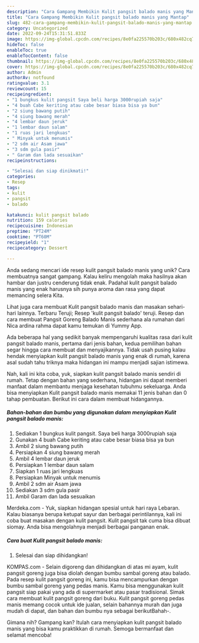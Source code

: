 ```yaml
---
description: "Cara Gampang Membikin Kulit pangsit balado manis yang Mantap"
title: "Cara Gampang Membikin Kulit pangsit balado manis yang Mantap"
slug: 482-cara-gampang-membikin-kulit-pangsit-balado-manis-yang-mantap
category: Uncategorized
date: 2022-09-24T15:31:51.833Z
image: https://img-global.cpcdn.com/recipes/8e0fa225570b203c/680x482cq70/kulit-pangsit-balado-manis-foto-resep-utama.jpg
hideToc: false
enableToc: true
enableTocContent: false
thumbnail: https://img-global.cpcdn.com/recipes/8e0fa225570b203c/680x482cq70/kulit-pangsit-balado-manis-foto-resep-utama.jpg
cover: https://img-global.cpcdn.com/recipes/8e0fa225570b203c/680x482cq70/kulit-pangsit-balado-manis-foto-resep-utama.jpg
author: Admin
authorAv: notfound
ratingvalue: 3.1
reviewcount: 15
recipeingredient:
- "1 bungkus kulit pangsit Saya beli harga 3000rupiah saja"
- "4 buah Cabe keriting atau cabe besar biasa bisa ya bun"
- "2 siung bawang putih"
- "4 siung bawang merah"
- "4 lembar daun jeruk"
- "1 lembar daun salam"
- "1 ruas jari lengkuas"
- " Minyak untuk menumis"
- "2 sdm air Asam jawa"
- "3 sdm gula pasir"
- " Garam dan lada sesuaikan"
recipeinstructions:

- "Selesai dan siap dinikmati!"
categories:
- Resep
tags:
- kulit
- pangsit
- balado

katakunci: kulit pangsit balado 
nutrition: 159 calories
recipecuisine: Indonesian
preptime: "PT24M"
cooktime: "PT60M"
recipeyield: "1"
recipecategory: Dessert

---
```





Anda sedang mencari ide resep kulit pangsit balado manis yang unik? Cara membuatnya sangat gampang. Kalau keliru mengolah maka hasilnya akan hambar dan justru cenderung tidak enak. Padahal kulit pangsit balado manis yang enak harusnya sih punya aroma dan rasa yang dapat memancing selera Kita.





Lihat juga cara membuat Kulit pangsit balado manis dan masakan sehari-hari lainnya. Terbaru Teruji; Resep &#39;kulit pangsit balado&#39; teruji. Resep dan cara membuat Pangsit Goreng Balado Manis sederhana ala rumahan dari Nica ardina rahma dapat kamu temukan di Yummy App.

Ada beberapa hal yang sedikit banyak mempengaruhi kualitas rasa dari kulit pangsit balado manis, pertama dari jenis bahan, kedua pemilihan bahan segar hingga cara membuat dan menyajikannya. Tidak usah pusing kalau hendak menyiapkan kulit pangsit balado manis yang enak di rumah, karena asal sudah tahu triknya maka hidangan ini mampu menjadi sajian istimewa.






Nah, kali ini kita coba, yuk, siapkan kulit pangsit balado manis sendiri di rumah. Tetap dengan bahan yang sederhana, hidangan ini dapat memberi manfaat dalam membantu menjaga kesehatan tubuhmu sekeluarga. Anda bisa menyiapkan Kulit pangsit balado manis memakai 11 jenis bahan dan 0 tahap pembuatan. Berikut ini cara dalam membuat hidangannya.

<!--inarticleads1-->

##### Bahan-bahan dan bumbu yang digunakan dalam menyiapkan Kulit pangsit balado manis:

1. Sediakan 1 bungkus kulit pangsit. Saya beli harga 3000rupiah saja
1. Gunakan 4 buah Cabe keriting atau cabe besar biasa bisa ya bun
1. Ambil 2 siung bawang putih
1. Persiapkan 4 siung bawang merah
1. Ambil 4 lembar daun jeruk
1. Persiapkan 1 lembar daun salam
1. Siapkan 1 ruas jari lengkuas
1. Persiapkan  Minyak untuk menumis
1. Ambil 2 sdm air Asam jawa
1. Sediakan 3 sdm gula pasir
1. Ambil  Garam dan lada sesuaikan


Merdeka.com - Yuk, siapkan hidangan spesial untuk hari raya Lebaran. Kalau biasanya berupa ketupat sayur dan berbagai perintilannya, kali ini coba buat masakan dengan kulit pangsit. Kulit pangsit tak cuma bisa dibuat siomay. Anda bisa mengolahnya menjadi berbagai panganan enak. 

<!--inarticleads2-->

##### Cara buat Kulit pangsit balado manis:


1. Selesai dan siap dihidangkan!

KOMPAS.com - Selain digoreng dan dihidangkan di atas mi ayam, kulit pangsit goreng juga bisa diolah dengan bumbu sambal goreng atau balado. Pada resep kulit pangsit goreng ini, kamu bisa mencampurkan dengan bumbu sambal goreng yang pedas manis. Kamu bisa menggunakan kulit pangsit siap pakai yang ada di supermarket atau pasar tradisional. Simak cara membuat kulit pangsit goreng dari buku. Kulit pangsit goreng pedas manis memang cocok untuk ide jualan, selain bahannya murah dan juga mudah di dapat, dan bahan dan bumbu nya sebagai berikutBahah-. 

Gimana nih? Gampang kan? Itulah cara menyiapkan kulit pangsit balado manis yang bisa kamu praktikkan di rumah. Semoga bermanfaat dan selamat mencoba!
